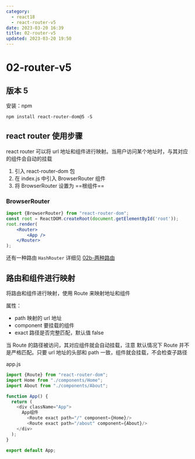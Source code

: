 ```yaml
---
category: 
  - react18
  - react-router-v5
date: 2023-03-20 16:39
title: 02-router-v5
updated: 2023-03-20 19:50
---
```


# 02-router-v5

## 版本 5

安装：npm

`npm install react-router-dom@5 -S`

## react router 使用步骤

react router 可以将 url 地址和组件进行映射。当用户访问某个地址时，与其对应的组件会自动的挂载

1. 引入 react-router-dom 包
2. 在 index.js 中引入 BrowserRouter 组件
3. 将 BrowserRouter 设置为 ==根组件==

### BrowserRouter

```jsx
import {BrowserRouter} from "react-router-dom";
const root = ReactDOM.createRoot(document.getElementById('root'));
root.render(
    <Router>
        <App />
    </Router>
);
```

还有一种路由 `HashRouter` 详细见 [02b-两种路由](02b-两种路由.md)

## 路由和组件进行映射

将路由和组件进行映射，使用 Route 来映射地址和组件

属性：

- path 映射的 url 地址
- component 要挂载的组件
- exact 路径是否完整匹配，默认值 false

当 Route 的路径被访问，其对应组件就会自动挂载，注意 默认情况下 Route 并不是严格匹配。只要 url 地址的头部和 path 一致，组件就会挂载，不会检查子路径

app.js

```js
import {Route} from "react-router-dom";
import Home from "./components/Home";
import About from "./components/About";

function App() {
  return (
    <div className="App">
      App组件
        <Route exact path="/" component={Home}/>
        <Route exact path="/about" component={About}/>
    </div>
  );
}

export default App;
```